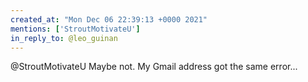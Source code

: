 ```yaml
---
created_at: "Mon Dec 06 22:39:13 +0000 2021"
mentions: ['StroutMotivateU']
in_reply_to: @leo_guinan
---
```


@StroutMotivateU Maybe not. My Gmail address got the same error...